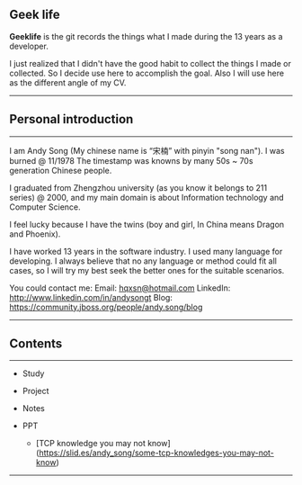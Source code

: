 Geek life
------
**Geeklife** is the git records the things what I made during the 13 years as a developer.

I just realized that I didn't have the good habit to collect the things I made or collected.
So I decide use here to accomplish the goal. Also I will use here as the different angle of
my CV. 

--------------- 


## Personal introduction
------

I am Andy Song (My chinese name is “宋楠” with pinyin "song nan"). I was burned @ 11/1978 
The timestamp was knowns by many 50s ~ 70s generation Chinese people.

I graduated from Zhengzhou university (as you know it belongs to 211 series) @ 2000, and 
my main domain is about Information technology and Computer Science.

I feel lucky because I have the twins (boy and girl, In China means Dragon and Phoenix).

I have worked 13 years in the software industry. I used many language for developing. I 
always believe that no any language or method could fit all cases, so I will try my best
seek the better ones for the suitable scenarios. 

You could contact me:
<span>Email: hqxsn@hotmail.com
LinkedIn: http://www.linkedin.com/in/andysongt
Blog: https://community.jboss.org/people/andy.song/blog</span>

---------------

## Contents
------

* Study

* Project

* Notes

* PPT

	* [TCP knowledge you may not know] (https://slid.es/andy_song/some-tcp-knowledges-you-may-not-know)

---------------
